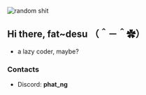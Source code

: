 ![random shit](https://i.imgur.com/g63bqGH.jpg)
## Hi there, fat~desu （＾－＾✿）
- a lazy coder, maybe?

### Contacts
- Discord: **phat_ng**
